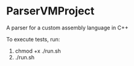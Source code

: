 # ParserVMProject
A parser for a custom assembly language in C++

To execute tests, run:
1) chmod +x ./run.sh
2) ./run.sh
